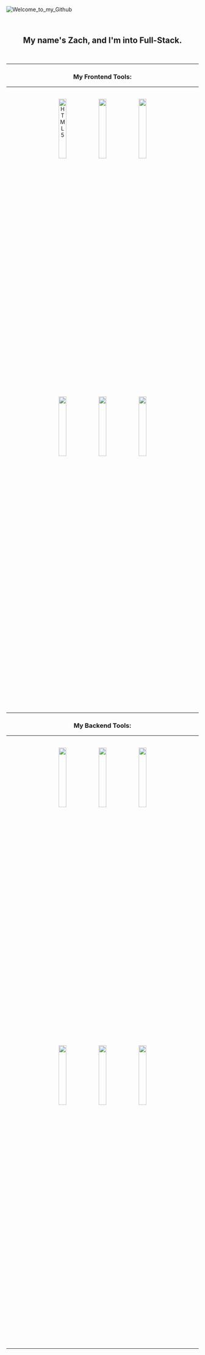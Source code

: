 
![Welcome_to_my_Github](https://user-images.githubusercontent.com/81054931/172946045-3c42b3aa-b65f-438f-8d5c-5033e5d216f7.png)



<br />
<h2 align="center">My name's Zach, and I'm into Full-Stack.</h2>


<br />

---

<h3 align="center">My Frontend Tools:</h3>

---

<br />
    
<div style="margin: 0">
<div align="center">
<img src="https://cdn.jsdelivr.net/gh/devicons/devicon/icons/html5/html5-original-wordmark.svg" width="20%" alt="HTML5"/>
<img src="https://cdn.jsdelivr.net/gh/devicons/devicon/icons/javascript/javascript-original.svg" width="20%"/>
<img src="https://cdn.jsdelivr.net/gh/devicons/devicon/icons/css3/css3-original-wordmark.svg" width="20%"/>
</div>
<div align="center">
<img src="https://cdn.jsdelivr.net/gh/devicons/devicon/icons/threejs/threejs-original-wordmark.svg" width="20%"/>
<img src="https://cdn.jsdelivr.net/gh/devicons/devicon/icons/react/react-original-wordmark.svg" width="20%"/>
<img src="https://cdn.jsdelivr.net/gh/devicons/devicon/icons/sass/sass-original.svg" width="20%"/>
</div>
</div>

<br />
<br />

---

<h3 align="center">My Backend Tools:</h3>

---

<br />
    
<div style="margin: 0">
<div align="center">
<img src="https://cdn.jsdelivr.net/gh/devicons/devicon/icons/nodejs/nodejs-original-wordmark.svg" width="20%" />
<img src="https://cdn.jsdelivr.net/gh/devicons/devicon/icons/npm/npm-original-wordmark.svg" width="20%" />
<img src="https://cdn.jsdelivr.net/gh/devicons/devicon/icons/express/express-original-wordmark.svg" width="20%" />
</div>
<div align="center">
<img src="https://cdn.jsdelivr.net/gh/devicons/devicon/icons/sqlite/sqlite-original-wordmark.svg" width="20%"/>
<img src="https://cdn.jsdelivr.net/gh/devicons/devicon/icons/postgresql/postgresql-original-wordmark.svg" width="20%"/>
<img src="https://cdn.jsdelivr.net/gh/devicons/devicon/icons/mysql/mysql-original-wordmark.svg" width="20%"/>
</div>
</div>

---



